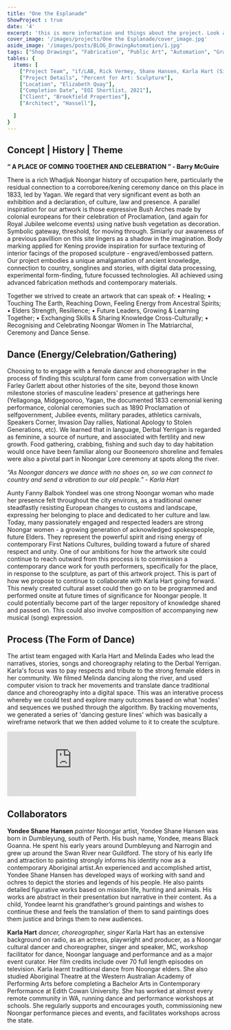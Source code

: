 ```yaml
---
title: "One the Esplanade" 
ShowProject : true
date: '4'
excerpt: 'this is more information and things about the project. Look at this test, it is testing the length of the item'
cover_image: '/images/projects/One the Esplanade/cover_image.jpg'
aside_image: '/images/posts/BLOG_DrawingAutomation/1.jpg'
tags: ["Shop Drawings", "Fabrication", "Public Art", "Automation", "Grasshopper", "Computational Design", "Rhino 3D"]
tables: {
  items: [
    ["Project Team", "if/LAB, Rick Vermey, Shane Hansen, Karla Hart (Singer, Choreographer, Curator, Dancer), Melinda Eades (Dancer), Uncle Farley Garlett (Cultural Advisor)"],
    ["Project Details", "Percent for Art: Sculpture"],
    ["Location", "Elizabeth Quay"],
    ["Completion Date", "EOI Shortlist, 2021"],
    ["Client", "Brookfield Properties"],
    ["Architect", "Hassell"],

  ]
}
---
```


## Concept | History | Theme

**“ A PLACE OF COMING TOGETHER AND CELEBRATION ” - Barry McGuire**

There is a rich Whadjuk Noongar history of occupation here, particularly the residual connection to a corroboree/kening ceremony dance on this place in 1833, led by Yagan. We regard that very significant event as both an exhibition and a declaration, of culture, law and presence. A parallel inspiration for our artwork is those expressive Bush Arches made by colonial europeans for their celebration of Proclamation, (and again for Royal Jubilee welcome events) using native bush vegetation as decoration. Symbolic gateway, threshold, for moving through. Simiarly our awareness of
a previous pavillion on this site lingers as a shadow in the imagination. Body marking applied for Kening provide inspiration for surface texturing of interior facings of the proposed sculpture - engraved/embossed pattern. Our project embodies a unique amalgamation of ancient knowledge, connection to country, songlines and stories, with digital data processing, experimental form-finding, future focussed technologies. All achieved using advanced fabrication methods and contemporary materials. 

Together we strived to create an artwork that can speak of:
• Healing;
• Touching The Earth, Reaching Down, Feeling Energy from Ancestral Spirits;
• Elders Strength, Resilience;
• Future Leaders, Growing & Learning Together;
• Exchanging Skills & Sharing Knowledge Cross-Culturally;
• Recognising and Celebrating Noongar Women in The Matriarchal, Ceremony and Dance Sense.


## Dance (Energy/Celebration/Gathering)

Choosing to to engage with a female dancer and choreographer in the process of finding this sculptural form came from conversation with Uncle Farley Garlett about other histories of the site, beyond those known milestone stories of masculine leaders’ presence at gatherings here (Yellagonga, Midgegooroo, Yagan, the documented 1833 ceremonial kening performance, colonial ceremonies such as 1890 Proclamation of selfgovernment, Jubilee events, military parades, athletics carnivals, Speakers Corner, Invasion Day rallies, National Apology to Stolen Generations, etc). We learned that in language, Derbal Yerrigan is regarded as feminine, a source of nurture, and associated with fertility and new growth. Food gathering, crabbing, fishing and such day to day habitation would once have been familiar along our Booneenoro shoreline and females were also a pivotal part in Noongar Lore ceremony at spots along the river. 

*“As Noongar dancers we dance with no shoes on, so we can connect to country and send a vibration to our old people.” - Karla Hart*

Aunty Fanny Balbok Yondeel was one strong Noongar woman who made her presence felt throughout the city environs, as a traditional owner steadfastly resisting European changes to customs and landscape, expressing her belonging to place and dedicated to her culture and law. Today, many passionately engaged and respected leaders are strong Noongar women - a growing generation of acknowledged spokespeople, future Elders. They represent the powerful spirit and rising energy of contemporary First Nations Cultures, building toward a future of shared respect and unity. One of our ambitions for how the artwork site could continue to reach outward from this process is to commission a contemporary dance work for youth performers, specifically for the place, in response to the sculpture, as part of this artwork project. This is part of how we propose to continue to collaborate with Karla Hart going forward. This newly created cultural asset could then go on to be programmed and performed onsite at future times of significance for Noongar people. It could potentially become part of the larger repository of knowledge shared and passed on. This could also involve composition of accompanying new musical (song) expression.


## Process (The Form of Dance)

The artist team engaged with Karla Hart and Melinda Eades who lead the narratives, stories, songs and choreography relating to the Derbal Yerrigan. Karla's focus was to pay respects and tribute to the strong female elders in her community.
We filmed Melinda dancing along the river, and used computer vision to track her movements and translate dance traditional dance and choreography into a digital space. This was an interative process whereby we could test and explore many outcomes based on what 'nodes' and sequences we pushed through the algorithm. By tracking movements, we generated a series of 'dancing gesture lines' which was basically a wireframe network that we then added volume to it to create the sculpture. 

<div >
<iframe class="VideoMD"  src="https://www.youtube.com/embed/SfVSOS5ZnLU" title="YouTube video player" frameborder="0" allow="accelerometer; autoplay; clipboard-write; encrypted-media; gyroscope; picture-in-picture" allowfullscreen></iframe>
</div>

## Collaborators 
**Yondee Shane Hansen** *painter*
Noongar artist, Yondee Shane Hansen was born in Dumbleyung, south of Perth. His bush name, Yondee, means Black Goanna. He spent his early years around Dumbleyung and Narrogin and grew up around the Swan River near Guildford. The story of his early life and attraction to painting strongly informs his identity now as a contemporary Aboriginal artist.An experienced and accomplished artist, Yondee Shane Hansen has developed ways of working with sand and ochres to depict the stories and legends of his people. He also paints detailed figurative works based on mission life, hunting and animals.
His works are abstract in their presentation but narrative in their content. As a child, Yondee learnt his grandfather’s ground paintings and wishes to continue these and feels the translation of them to sand paintings does them justice and brings them to new audiences.

**Karla Hart** *dancer, choreographer, singer*
Karla Hart has an extensive background on radio, as an actress, playwright and producer, as a Noongar cultural dancer and choreographer, singer and speaker, MC, workshop facilitator for dance, Noongar language and performance and as a major event curator. Her film credits include over 70 full length episodes on television. Karla learnt traditional dance from Noongar elders. She also studied Aboriginal Theatre at the Western Australian Academy of Performing Arts before completing a Bachelor Arts in Contemporary Performance at Edith Cowan University. She has worked at almost every remote community in WA, running dance and performance workshops at schools. She regularly supports and encourages youth, commissioning new Noongar performance pieces and events, and facilitates workshops across the state.


